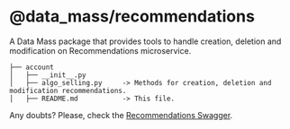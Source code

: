 # @data_mass/recommendations
A Data Mass package that provides tools to handle creation, deletion and modification on Recommendations microservice.

```
├── account
│   ├── __init__.py
│   ├── algo_selling.py     -> Methods for creation, deletion and modification recommendations.
│   ├── README.md           -> This file.
```
Any doubts? Please, check the [Recommendations Swagger](https://services-sit.bees-platform.dev/api/global-recommendation/swagger-ui.html#/Recommendations).
